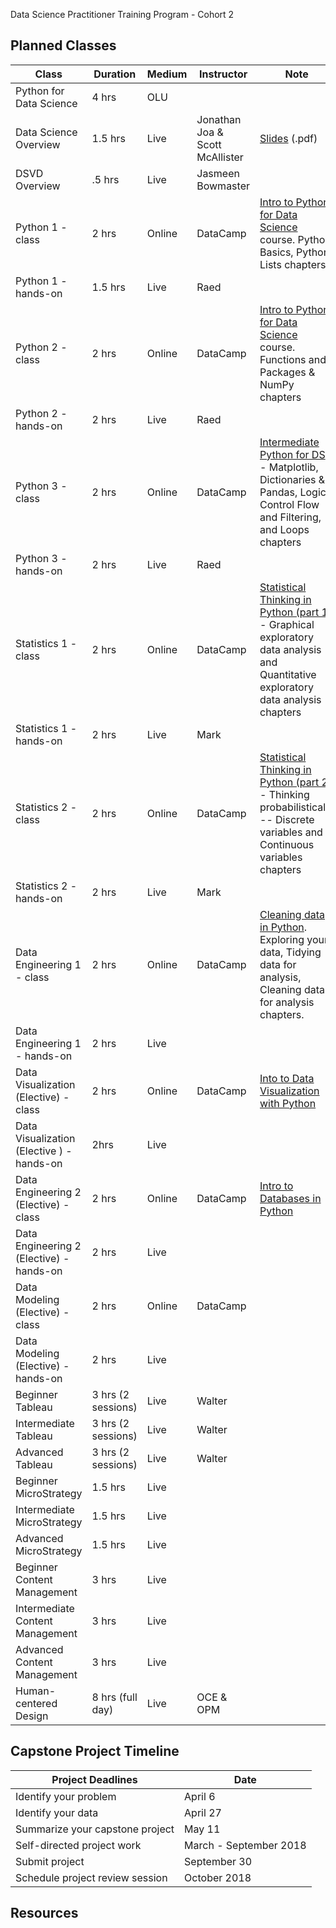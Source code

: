 Data Science Practitioner Training Program - Cohort 2

## Planned Classes

|Class   |Duration  |Medium   |Instructor   |Note   |
|---|---|---|---|---|
|Python for Data Science   |4 hrs   |OLU   |   |   |
|Data Science Overview   |1.5 hrs   |Live   |Jonathan Joa & Scott McAllister   |[Slides](https://github.com/GSA/training-pathway-data-practitioner/blob/master/Cohort%202/Intro-to-Data-Science-March2018.pdf) (.pdf)   |
|DSVD Overview   |.5 hrs   |Live   |Jasmeen Bowmaster   |   |
| Python 1 - class  |2 hrs   |Online   |DataCamp   |[Intro to Python for Data Science](https://www.datacamp.com/courses/intro-to-python-for-data-science) course. Python Basics, Python Lists chapters   |
|Python 1 - hands-on   |1.5 hrs   |Live   |Raed   |   |
|Python 2 - class   |2 hrs   |Online   |DataCamp   |[Intro to Python for Data Science](https://www.datacamp.com/courses/intro-to-python-for-data-science) course. Functions and Packages & NumPy chapters   |
|Python 2 - hands-on  |2 hrs  |Live  |Raed  |  |
|Python 3 - class  |2 hrs  |Online  |DataCamp  |[Intermediate Python for DS](https://www.datacamp.com/courses/intermediate-python-for-data-science) - Matplotlib, Dictionaries & Pandas, Logic, Control Flow and Filtering, and Loops chapters   |
|Python 3 - hands-on  |2 hrs  |Live  |Raed  | |
|Statistics 1 - class |2 hrs  |Online  |DataCamp  |[Statistical Thinking in Python (part 1)](https://www.datacamp.com/courses/statistical-thinking-in-python-part-1) - Graphical exploratory data analysis and Quantitative exploratory data analysis chapters  |
|Statistics 1 - hands-on  |2 hrs  |Live  |Mark  |  |
|Statistics 2 - class |2 hrs  |Online  |DataCamp  |[Statistical Thinking in Python (part 2)](https://www.datacamp.com/courses/statistical-thinking-in-python-part-2) - Thinking probabilistically -- Discrete variables and Continuous variables chapters  |
|Statistics 2 - hands-on  |2 hrs  |Live  |Mark  |  |
|Data Engineering 1 - class  |2 hrs  |Online  |DataCamp  |[Cleaning data in Python](https://www.datacamp.com/courses/cleaning-data-in-python). Exploring your data, Tidying data for analysis, Cleaning data for analysis chapters.  |
|Data Engineering 1 - hands-on  |2 hrs  |Live  |  |  |
|Data Visualization (Elective) - class |2 hrs |Online |DataCamp |[Into to Data Visualization with Python](https://www.datacamp.com/courses/introduction-to-data-visualization-with-python) |
|Data Visualization (Elective ) - hands-on |2hrs |Live | | |
|Data Engineering 2 (Elective) - class |2 hrs |Online |DataCamp |[Intro to Databases in Python](https://www.datacamp.com/courses/introduction-to-relational-databases-in-python) |
|Data Engineering 2 (Elective) - hands-on |2 hrs |Live | | |
|Data Modeling (Elective) - class |2 hrs |Online |DataCamp | |
|Data Modeling (Elective) - hands-on |2 hrs |Live | | |
|Beginner Tableau |3 hrs (2 sessions) |Live  |Walter | |
|Intermediate Tableau |3 hrs (2 sessions) |Live  |Walter | |
|Advanced Tableau |3 hrs (2 sessions) |Live  |Walter | |
|Beginner MicroStrategy |1.5 hrs |Live | |
|Intermediate MicroStrategy |1.5 hrs |Live | |
|Advanced MicroStrategy |1.5 hrs |Live | |
|Beginner Content Management |3 hrs |Live | |
|Intermediate Content Management |3 hrs |Live | |
|Advanced Content Management |3 hrs |Live | |
|Human-centered Design |8 hrs (full day) |Live |OCE & OPM |

## Capstone Project Timeline
|Project Deadlines  |Date  |
|---|---|
|Identify your problem  |April 6  | 
|Identify your data  |April 27  |
|Summarize your capstone project  |May 11  |
|Self-directed project work  |March - September 2018  |
|Submit project  |September 30  |
|Schedule project review session  |October 2018  |


## Resources 


